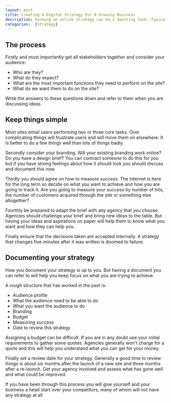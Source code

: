 ```yaml
--- 
layout: post
title: Creating A Digital Strategy For A Growing Business
description: Forming an online strategy can be a daunting task. Typically the task is given to individuals who do not have a huge amount of experience in the digital environment. But by following a simple process good results can be achieved without the need for technical expertise.
categories:  [Strategy]
---
```

## The process

Firstly and most importantly get all stakeholders together and consider your audience:

*   Who are they? 
*   What do they expect? 
*   What are the most important functions they need to perform on the site? 
*   What do we want them to do on the site?

Write the answers to these questions down and refer to them when you are discussing ideas.

## Keep things simple

Most sites entail users performing two or three core tasks. Over complicating things will frustrate users and will move them on elsewhere. It is better to do a few things well than lots of things badly.

Secondly consider your branding. Will your existing branding work online? Do you have a design brief? You can contract someone to do this for you but if you have strong feelings about how it should look you should discuss and document this now.

Thirdly you should agree on how to measure success. The Internet is here for the long term so decide on what you want to achieve and how you are going to track it. Are you going to measure your success by number of hits, the number of customers acquired through the site or something else altogether?

Fourthly be prepared to adapt the brief with any agency that you choose. Agencies should challenge your brief and bring new ideas to the table. But having your ideas and aspirations on paper will help them to know what you want and how they can help you.

Finally ensure that the decisions taken are accepted internally. A strategy that changes five minutes after it was written is doomed to failure.

## Documenting your strategy

How you document your strategy is up to you. But having a document you can refer to will help you keep focus on what you are trying to achieve.

A rough structure that has worked in the past is:

*   Audience profile
*   What the audience need to be able to do
*   What you want the audience to do
*   Branding
*   Budget
*   Measuring success
*   Date to review this strategy

Assigning a budget can be difficult. If you are in any doubt use your initial requirements to gather some quotes. Agencies generally won't charge for a quote and this will help you understand what you can get for your money.

Finally set a review date for your strategy. Generally a good time to review things is about six months after the launch of a new site and three months after a re-launch. Get your agency involved and assess what has gone well and what could be improved.

If you have been through this process you will give yourself and your business a head start over your competitors, many of whom will not have any strategy at all
